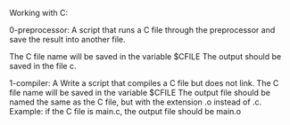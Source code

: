 Working with C:

 0-preprocessor: A script that runs a C file through the preprocessor and save the result into another file.

The C file name will be saved in the variable $CFILE
The output should be saved in the file c.


 1-compiler: A Write a script that compiles a C file but does not link.
The C file name will be saved in the variable $CFILE
The output file should be named the same as the C file, but with the extension .o instead of .c.
Example: if the C file is main.c, the output file should be main.o
